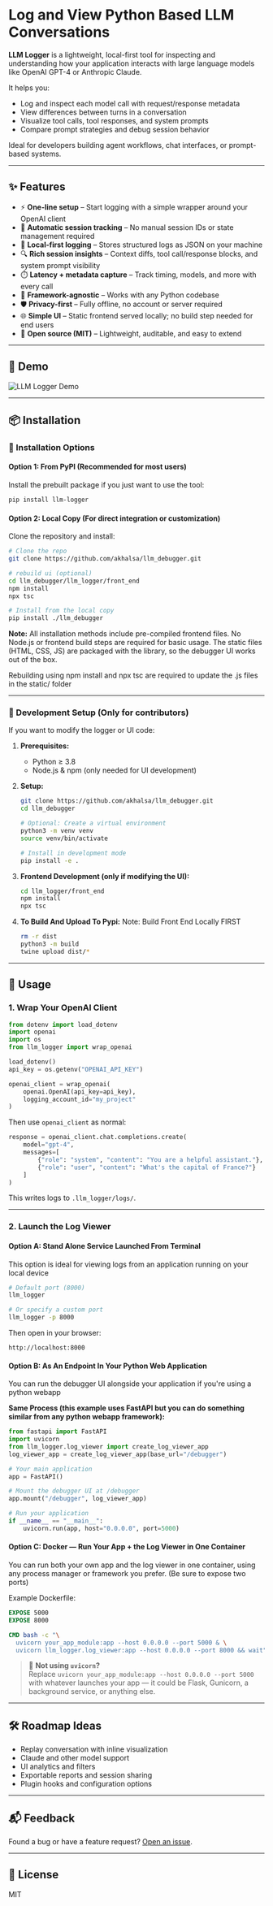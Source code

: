 # Log and View Python Based LLM Conversations

**LLM Logger** is a lightweight, local-first tool for inspecting and understanding how your application interacts with large language models like OpenAI GPT-4 or Anthropic Claude.

It helps you:

* Log and inspect each model call with request/response metadata
* View differences between turns in a conversation
* Visualize tool calls, tool responses, and system prompts
* Compare prompt strategies and debug session behavior

Ideal for developers building agent workflows, chat interfaces, or prompt-based systems.

---

## ✨ Features

* ⚡ **One-line setup** – Start logging with a simple wrapper around your OpenAI client  
* 🧠 **Automatic session tracking** – No manual session IDs or state management required  
* 📀 **Local-first logging** – Stores structured logs as JSON on your machine  
* 🔍 **Rich session insights** – Context diffs, tool call/response blocks, and system prompt visibility  
* ⏱️ **Latency + metadata capture** – Track timing, models, and more with every call  
* 🧹 **Framework-agnostic** – Works with any Python codebase  
* 🛡️ **Privacy-first** – Fully offline, no account or server required  
* 🌐 **Simple UI** – Static frontend served locally; no build step needed for end users  
* 👐 **Open source (MIT)** – Lightweight, auditable, and easy to extend  

---
## 🎥 Demo

![LLM Logger Demo](https://i.imgur.com/Vg92ip6.gif)

---

## 📦 Installation

### 🔹 Installation Options

#### Option 1: From PyPI (Recommended for most users)

Install the prebuilt package if you just want to use the tool:

```bash
pip install llm-logger
```

#### Option 2: Local Copy (For direct integration or customization)

Clone the repository and install:

```bash
# Clone the repo
git clone https://github.com/akhalsa/llm_debugger.git

# rebuild ui (optional)
cd llm_debugger/llm_logger/front_end
npm install
npx tsc

# Install from the local copy
pip install ./llm_debugger
```

**Note:** All installation methods include pre-compiled frontend files. No Node.js or frontend build steps are required for basic usage. The static files (HTML, CSS, JS) are packaged with the library, so the debugger UI works out of the box. 

Rebuilding using npm install and npx tsc are required to update the .js files in the static/ folder

---

### 🔸 Development Setup (Only for contributors)

If you want to modify the logger or UI code:

1. **Prerequisites:**
   - Python ≥ 3.8
   - Node.js & npm (only needed for UI development)

2. **Setup:**
   ```bash
   git clone https://github.com/akhalsa/llm_debugger.git
   cd llm_debugger

   # Optional: Create a virtual environment
   python3 -m venv venv
   source venv/bin/activate

   # Install in development mode
   pip install -e .
   ```

3. **Frontend Development (only if modifying the UI):**
   ```bash
   cd llm_logger/front_end
   npm install
   npx tsc
   ```

4. **To Build And Upload To Pypi:**
Note: Build Front End Locally FIRST
    ```bash
    rm -r dist
    python3 -m build
    twine upload dist/*
    ```



---

## 🚀 Usage

### 1. Wrap Your OpenAI Client

```python
from dotenv import load_dotenv
import openai
import os
from llm_logger import wrap_openai

load_dotenv()
api_key = os.getenv("OPENAI_API_KEY")

openai_client = wrap_openai(
    openai.OpenAI(api_key=api_key),
    logging_account_id="my_project"
)
```

Then use `openai_client` as normal:

```python
response = openai_client.chat.completions.create(
    model="gpt-4",
    messages=[
        {"role": "system", "content": "You are a helpful assistant."},
        {"role": "user", "content": "What's the capital of France?"}
    ]
)
```

This writes logs to `.llm_logger/logs/`.

---

### 2. Launch the Log Viewer

#### Option A: Stand Alone Service Launched From Terminal
This option is ideal for viewing logs from an application running on your local device

```bash
# Default port (8000)
llm_logger

# Or specify a custom port
llm_logger -p 8000
```

Then open in your browser:
```
http://localhost:8000
```

#### Option B: As An Endpoint In Your Python Web Application

You can run the debugger UI alongside your application if you're using a python webapp

**Same Process (this example uses FastAPI but you can do something similar from any python webapp framework):**
```python
from fastapi import FastAPI
import uvicorn
from llm_logger.log_viewer import create_log_viewer_app
log_viewer_app = create_log_viewer_app(base_url="/debugger")

# Your main application
app = FastAPI()

# Mount the debugger UI at /debugger
app.mount("/debugger", log_viewer_app)

# Run your application
if __name__ == "__main__":
    uvicorn.run(app, host="0.0.0.0", port=5000)
```

#### Option C: Docker — Run Your App + the Log Viewer in One Container

You can run both your own app and the log viewer in one container, using any process manager or framework you prefer. (Be sure to expose two ports) 

Example Dockerfile:

```dockerfile
EXPOSE 5000
EXPOSE 8000

CMD bash -c "\
  uvicorn your_app_module:app --host 0.0.0.0 --port 5000 & \
  uvicorn llm_logger.log_viewer:app --host 0.0.0.0 --port 8000 && wait"
```

> 🔁 **Not using `uvicorn`?**  
> Replace `uvicorn your_app_module:app --host 0.0.0.0 --port 5000` with whatever launches your app — it could be Flask, Gunicorn, a background service, or anything else.



---

## 🛠️ Roadmap Ideas

* Replay conversation with inline visualization  
* Claude and other model support  
* UI analytics and filters  
* Exportable reports and session sharing  
* Plugin hooks and configuration options  

---

## 📬 Feedback

Found a bug or have a feature request? [Open an issue](https://github.com/akhalsa/llm_debugger/issues).

---

## 📜 License

MIT